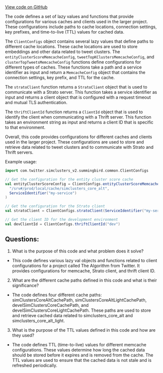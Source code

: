 [View code on GitHub](https://github.com/misbahsy/the-algorithm/src/scala/com/twitter/simclusters_v2/summingbird/common/ClientConfigs.scala)

The code defines a set of lazy values and functions that provide configurations for various caches and clients used in the larger project. These configurations include paths to cache locations, connection settings, key prefixes, and time-to-live (TTL) values for cached data. 

The `ClientConfigs` object contains several lazy values that define paths to different cache locations. These cache locations are used to store embeddings and other data related to tweet clusters. The `entityClusterScoreMemcacheConfig`, `tweetTopKClustersMemcacheConfig`, and `clusterTopTweetsMemcacheConfig` functions define configurations for different types of caches. These functions take a path and a service identifier as input and return a `MemcacheConfig` object that contains the connection settings, key prefix, and TTL for the cache. 

The `stratoClient` function returns a `StratoClient` object that is used to communicate with a Strato server. This function takes a service identifier as input and returns a client object that is configured with a request timeout and mutual TLS authentication. 

The `thriftClientId` function returns a `ClientId` object that is used to identify the client when communicating with a Thrift server. This function takes an environment string as input and returns a client ID that is specific to that environment. 

Overall, this code provides configurations for different caches and clients used in the larger project. These configurations are used to store and retrieve data related to tweet clusters and to communicate with Strato and Thrift servers. 

Example usage:

```scala
import com.twitter.simclusters_v2.summingbird.common.ClientConfigs

// Get the configuration for the entity cluster score cache
val entityClusterScoreConfig = ClientConfigs.entityClusterScoreMemcacheConfig(
  "/srv#/prod/local/cache/simclusters_core_alt",
  ServiceIdentifier("my-service")
)

// Get the configuration for the Strato client
val stratoClient = ClientConfigs.stratoClient(ServiceIdentifier("my-service"))

// Get the client ID for the development environment
val devClientId = ClientConfigs.thriftClientId("dev")
```
## Questions: 
 1. What is the purpose of this code and what problem does it solve?
- This code defines various lazy val objects and functions related to client configurations for a project called The Algorithm from Twitter. It provides configurations for memcache, Strato client, and thrift client ID.

2. What are the different cache paths defined in this code and what is their significance?
- The code defines four different cache paths: simClustersCoreAltCachePath, simClustersCoreAltLightCachePath, develSimClustersCoreCachePath, and develSimClustersCoreLightCachePath. These paths are used to store and retrieve cached data related to simclusters_core_alt and simclusters_core_alt_light.

3. What is the purpose of the TTL values defined in this code and how are they used?
- The code defines TTL (time-to-live) values for different memcache configurations. These values determine how long the cached data should be stored before it expires and is removed from the cache. The TTL values are used to ensure that the cached data is not stale and is refreshed periodically.